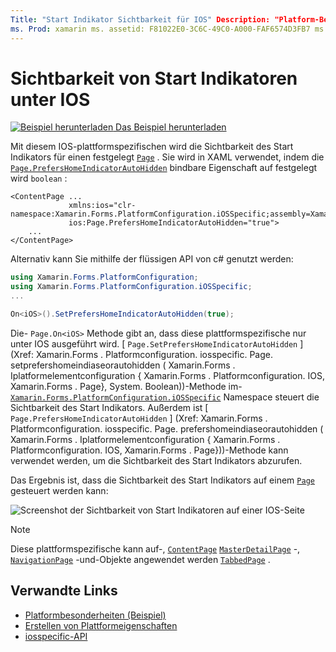 ```yaml
---
Title: "Start Indikator Sichtbarkeit für IOS" Description: "Platform-Besonderheiten ermöglichen es Ihnen, Funktionen zu nutzen, die nur auf einer bestimmten Plattform verfügbar sind, ohne benutzerdefinierte Renderer oder Effekte implementieren zu müssen. In diesem Artikel wird erläutert, wie die plattformspezifische IOS-Anwendung verwendet wird, die die Sichtbarkeit des Start Indikators auf einer Seite festlegt.
ms. Prod: xamarin ms. assetid: F81022E0-3C6C-49C0-A000-FAF6574D3FB7 ms. Technology: xamarin-Forms Author: davidbritch ms. Author: dabritch ms. Date: 05/09/2019 NO-LOC: [ Xamarin.Forms , Xamarin.Essentials ]
---
```


# <a name="home-indicator-visibility-on-ios"></a>Sichtbarkeit von Start Indikatoren unter IOS

[![Beispiel herunterladen](~/media/shared/download.png) Das Beispiel herunterladen](https://docs.microsoft.com/samples/xamarin/xamarin-forms-samples/userinterface-platformspecifics)

Mit diesem IOS-plattformspezifischen wird die Sichtbarkeit des Start Indikators für einen festgelegt [`Page`](xref:Xamarin.Forms.Page) . Sie wird in XAML verwendet, indem die [`Page.PrefersHomeIndicatorAutoHidden`](xref:Xamarin.Forms.PlatformConfiguration.iOSSpecific.Page.PrefersHomeIndicatorAutoHiddenProperty) bindbare Eigenschaft auf festgelegt wird `boolean` :

```xaml
<ContentPage ...
             xmlns:ios="clr-namespace:Xamarin.Forms.PlatformConfiguration.iOSSpecific;assembly=Xamarin.Forms.Core"
             ios:Page.PrefersHomeIndicatorAutoHidden="true">
    ...
</ContentPage>
```

Alternativ kann Sie mithilfe der flüssigen API von c# genutzt werden:

```csharp
using Xamarin.Forms.PlatformConfiguration;
using Xamarin.Forms.PlatformConfiguration.iOSSpecific;
...

On<iOS>().SetPrefersHomeIndicatorAutoHidden(true);
```

Die- `Page.On<iOS>` Methode gibt an, dass diese plattformspezifische nur unter IOS ausgeführt wird. [ `Page.SetPrefersHomeIndicatorAutoHidden` ] (Xref: Xamarin.Forms . Platformconfiguration. iosspecific. Page. setprefershomeindiaseorautohidden ( Xamarin.Forms . Iplatformelementconfiguration { Xamarin.Forms . Platformconfiguration. IOS, Xamarin.Forms . Page}, System. Boolean))-Methode im- [`Xamarin.Forms.PlatformConfiguration.iOSSpecific`](xref:Xamarin.Forms.PlatformConfiguration.iOSSpecific) Namespace steuert die Sichtbarkeit des Start Indikators. Außerdem ist [ `Page.PrefersHomeIndicatorAutoHidden` ] (Xref: Xamarin.Forms . Platformconfiguration. iosspecific. Page. prefershomeindiaseorautohidden ( Xamarin.Forms . Iplatformelementconfiguration { Xamarin.Forms . Platformconfiguration. IOS, Xamarin.Forms . Page}))-Methode kann verwendet werden, um die Sichtbarkeit des Start Indikators abzurufen.

Das Ergebnis ist, dass die Sichtbarkeit des Start Indikators auf einem [`Page`](xref:Xamarin.Forms.Page) gesteuert werden kann:

![Screenshot der Sichtbarkeit von Start Indikatoren auf einer IOS-Seite](page-home-indicator-images/home-indicator-visibility.png "Seite zur Sichtbarkeit des Homebalkens")

> [!NOTE]
> Diese plattformspezifische kann auf-, [`ContentPage`](xref:Xamarin.Forms.ContentPage) [`MasterDetailPage`](xref:Xamarin.Forms.MasterDetailPage) -, [`NavigationPage`](xref:Xamarin.Forms.NavigationPage) -und-Objekte angewendet werden [`TabbedPage`](xref:Xamarin.Forms.TabbedPage) .

## <a name="related-links"></a>Verwandte Links

- [Platformbesonderheiten (Beispiel)](https://docs.microsoft.com/samples/xamarin/xamarin-forms-samples/userinterface-platformspecifics)
- [Erstellen von Plattformeigenschaften](~/xamarin-forms/platform/platform-specifics/index.md#creating-platform-specifics)
- [iosspecific-API](xref:Xamarin.Forms.PlatformConfiguration.iOSSpecific)
